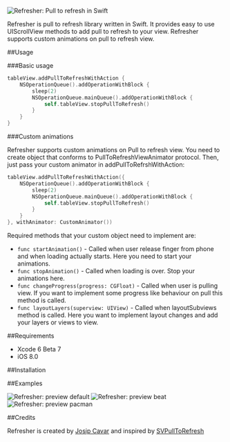 ![Refresher: Pull to refresh in Swift](https://raw.githubusercontent.com/jcavar/refresher/master/refresher.png)

Refresher is pull to refresh library written in Swift. It provides easy to use UIScrollView methods to add pull to refresh to your view. 
Refresher supports custom animations on pull to refresh view.

##Usage

###Basic usage

```swift
tableView.addPullToRefreshWithAction {
	NSOperationQueue().addOperationWithBlock {
    	sleep(2)
        NSOperationQueue.mainQueue().addOperationWithBlock {
        	self.tableView.stopPullToRefresh()
        }
    }
}
```

###Custom animations

Refresher supports custom animations on Pull to refresh view. You need to create object that conforms to PullToRefreshViewAnimator protocol.
Then, just pass your custom animator in addPullToRefrshWithAction:

```swift
tableView.addPullToRefreshWithAction({           
  	NSOperationQueue().addOperationWithBlock {
   		sleep(2)
        NSOperationQueue.mainQueue().addOperationWithBlock {
        	self.tableView.stopPullToRefresh()
        }
    }
}, withAnimator: CustomAnimator())
```

Required methods that your custom object need to implement are:

*   `func startAnimation()` - Called when user release finger from phone and when loading actually starts. Here you need to start your animations.
*   `func stopAnimation()` - Called when loading is over. Stop your animations here.
*   `func changeProgress(progress: CGFloat)` - Called when user is pulling view. If you want to implement some progress like behaviour on pull this method is called.
*   `func layoutLayers(superview: UIView)` - Called when layoutSubviews method is called. Here you want to implement layout changes and add your layers or views to view.

##Requirements

*	Xcode 6 Beta 7
*	iOS 8.0

##Installation

##Examples


![Refresher: preview default](https://raw.githubusercontent.com/jcavar/refresher/master/previews/anim_default.gif)
![Refresher: preview beat](https://raw.githubusercontent.com/jcavar/refresher/master/previews/anim_beat.gif)
![Refresher: preview pacman](https://raw.githubusercontent.com/jcavar/refresher/master/previews/anim_pacman.gif)

##Credits

Refresher is created by [Josip Cavar](https://twitter.com/josip04) and inspired by [SVPullToRefresh](https://github.com/samvermette/SVPullToRefresh/)

